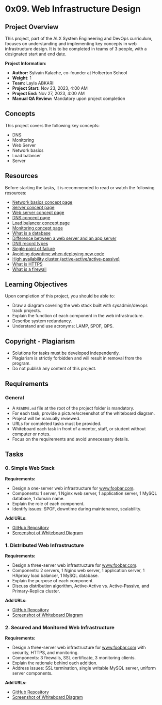 # 0x09. Web Infrastructure Design

## Project Overview

This project, part of the ALX System Engineering and DevOps curriculum, focuses on understanding and implementing key concepts in web infrastructure design. It is to be completed in teams of 3 people, with a designated start and end date.

**Project Information:**
- **Author:** Sylvain Kalache, co-founder at Holberton School
- **Weight:** 1
- **Team:** Layla ABKARI
- **Project Start:** Nov 23, 2023, 4:00 AM
- **Project End:** Nov 27, 2023, 4:00 AM
- **Manual QA Review:** Mandatory upon project completion

## Concepts

This project covers the following key concepts:

- DNS
- Monitoring
- Web Server
- Network basics
- Load balancer
- Server

## Resources

Before starting the tasks, it is recommended to read or watch the following resources:

- [Network basics concept page](https://intranet.alxswe.com/concepts/33)
- [Server concept page](https://intranet.alxswe.com/concepts/67)
- [Web server concept page](https://intranet.alxswe.com/concepts/17)
- [DNS concept page](https://intranet.alxswe.com/concepts/12)
- [Load balancer concept page](https://intranet.alxswe.com/concepts/46)
- [Monitoring concept page](https://intranet.alxswe.com/concepts/13)
- [What is a database](https://www.oracle.com/ke/database/what-is-database/)
- [Difference between a web server and an app server](https://www.infoworld.com/article/2077354/app-server-web-server-what-s-the-difference.html)
- [DNS record types](https://www.site24x7.com/learn/dns-record-types.html)
- [Single point of failure](https://avinetworks.com/glossary/single-point-of-failure/)
- [Avoiding downtime when deploying new code](https://softwareengineering.stackexchange.com/questions/35063/how-do-you-update-your-production-codebase-database-schema-without-causing-downt#answers-header)
- [High availability cluster (active-active/active-passive)](https://docs.oracle.com/cd/E17904_01/core.1111/e10106/intro.htm#ASHIA714)
- [What is HTTPS](https://www.instantssl.com/http-vs-https)
- [What is a firewall](https://www.webopedia.com/definitions/firewall/)

## Learning Objectives

Upon completion of this project, you should be able to:

- Draw a diagram covering the web stack built with sysadmin/devops track projects.
- Explain the function of each component in the web infrastructure.
- Describe system redundancy.
- Understand and use acronyms: LAMP, SPOF, QPS.

## Copyright - Plagiarism

- Solutions for tasks must be developed independently.
- Plagiarism is strictly forbidden and will result in removal from the program.
- Do not publish any content of this project.

## Requirements

### General

- A `README.md` file at the root of the project folder is mandatory.
- For each task, provide a picture/screenshot of the whiteboard diagram.
- Project will be manually reviewed.
- URLs for completed tasks must be provided.
- Whiteboard each task in front of a mentor, staff, or student without computer or notes.
- Focus on the requirements and avoid unnecessary details.

## Tasks

### 0. Simple Web Stack

**Requirements:**
- Design a one-server web infrastructure for www.foobar.com.
- Components: 1 server, 1 Nginx web server, 1 application server, 1 MySQL database, 1 domain name.
- Explain the role of each component.
- Identify issues: SPOF, downtime during maintenance, scalability.

**Add URLs:**
- [GitHub Repository](https://github.com/Lelaabk/alx-system_engineering-devops/tree/main/0x09-web_infrastructure_design)
- [Screenshot of Whiteboard Diagram](https://github.com/Lelaabk/alx-system_engineering-devops/blob/main/0x09-web_infrastructure_design/Screenshots/Simple%20web%20stack.png)

### 1. Distributed Web Infrastructure

**Requirements:**
- Design a three-server web infrastructure for www.foobar.com.
- Components: 2 servers, 1 Nginx web server, 1 application server, 1 HAproxy load balancer, 1 MySQL database.
- Explain the purpose of each component.
- Discuss distribution algorithm, Active-Active vs. Active-Passive, and Primary-Replica cluster.

**Add URLs:**
- [GitHub Repository](https://github.com/Lelaabk/alx-system_engineering-devops/tree/main/0x09-web_infrastructure_design)
- [Screenshot of Whiteboard Diagram](https://github.com/Lelaabk/alx-system_engineering-devops/blob/main/0x09-web_infrastructure_design/Screenshots/Distributed%20web%20infrastructure.png)

### 2. Secured and Monitored Web Infrastructure

**Requirements:**
- Design a three-server web infrastructure for www.foobar.com with security, HTTPS, and monitoring.
- Components: 3 firewalls, SSL certificate, 3 monitoring clients.
- Explain the rationale behind each addition.
- Address issues: SSL termination, single writable MySQL server, uniform server components.

**Add URLs:**
- [GitHub Repository](https://github.com/Lelaabk/alx-system_engineering-devops/tree/main/0x09-web_infrastructure_design)
- [Screenshot of Whiteboard Diagram](#)
